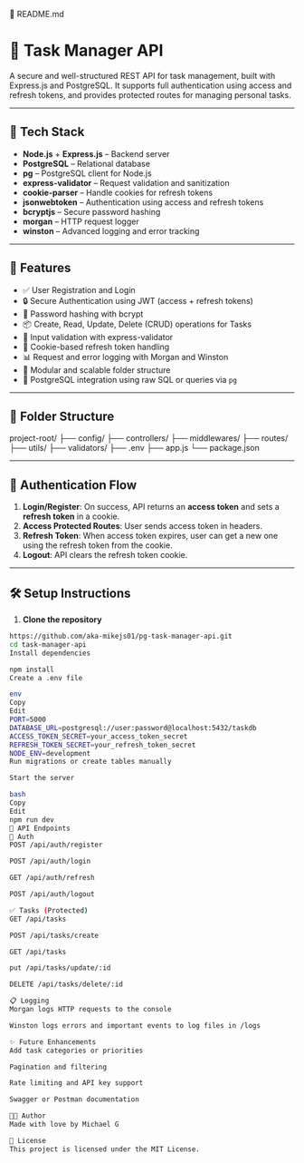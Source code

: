 📘 README.md

# 📝 Task Manager API

A secure and well-structured REST API for task management, built with Express.js and PostgreSQL. It supports full authentication using access and refresh tokens, and provides protected routes for managing personal tasks.

---

## 🔧 Tech Stack

- **Node.js** + **Express.js** – Backend server
- **PostgreSQL** – Relational database
- **pg** – PostgreSQL client for Node.js
- **express-validator** – Request validation and sanitization
- **cookie-parser** – Handle cookies for refresh tokens
- **jsonwebtoken** – Authentication using access and refresh tokens
- **bcryptjs** – Secure password hashing
- **morgan** – HTTP request logger
- **winston** – Advanced logging and error tracking

---

## 🚀 Features

- ✅ User Registration and Login
- 🔒 Secure Authentication using JWT (access + refresh tokens)
- 🧠 Password hashing with bcrypt
- 📦 Create, Read, Update, Delete (CRUD) operations for Tasks
- 🧹 Input validation with express-validator
- 🍪 Cookie-based refresh token handling
- 📊 Request and error logging with Morgan and Winston
- 🧱 Modular and scalable folder structure
- 🐘 PostgreSQL integration using raw SQL or queries via `pg`

---

## 📁 Folder Structure

project-root/
├── config/
├── controllers/
├── middlewares/
├── routes/
├── utils/
├── validators/
├── .env
├── app.js
└── package.json

---

## 🔐 Authentication Flow

1. **Login/Register**: On success, API returns an **access token** and sets a **refresh token** in a cookie.
2. **Access Protected Routes**: User sends access token in headers.
3. **Refresh Token**: When access token expires, user can get a new one using the refresh token from the cookie.
4. **Logout**: API clears the refresh token cookie.

---

## 🛠️ Setup Instructions

1. **Clone the repository**
```bash
https://github.com/aka-mikejs01/pg-task-manager-api.git
cd task-manager-api
Install dependencies

npm install
Create a .env file

env
Copy
Edit
PORT=5000
DATABASE_URL=postgresql://user:password@localhost:5432/taskdb
ACCESS_TOKEN_SECRET=your_access_token_secret
REFRESH_TOKEN_SECRET=your_refresh_token_secret
NODE_ENV=development
Run migrations or create tables manually

Start the server

bash
Copy
Edit
npm run dev
🧪 API Endpoints
👤 Auth
POST /api/auth/register

POST /api/auth/login

GET /api/auth/refresh

POST /api/auth/logout

✅ Tasks (Protected)
GET /api/tasks

POST /api/tasks/create

GET /api/tasks

put /api/tasks/update/:id

DELETE /api/tasks/delete/:id

📋 Logging
Morgan logs HTTP requests to the console

Winston logs errors and important events to log files in /logs

✨ Future Enhancements
Add task categories or priorities

Pagination and filtering

Rate limiting and API key support

Swagger or Postman documentation

🧑‍💻 Author
Made with love by Michael G

📜 License
This project is licensed under the MIT License.
